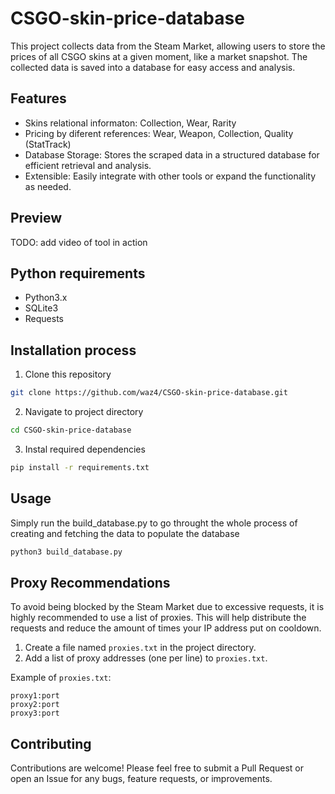 # CSGO-skin-price-database
This project collects data from the Steam Market, allowing users to store the prices of all CSGO skins at a given moment, like a market snapshot. The collected data is saved into a database for easy access and analysis.

## Features
- Skins relational informaton: Collection, Wear, Rarity
- Pricing by diferent references: Wear, Weapon, Collection, Quality (StatTrack)
- Database Storage: Stores the scraped data in a structured database for efficient retrieval and analysis.
- Extensible: Easily integrate with other tools or expand the functionality as needed.

## Preview

TODO: add video of tool in action

## Python requirements
 - Python3.x
 - SQLite3
 - Requests

## Installation process

1. Clone this repository
```bash
git clone https://github.com/waz4/CSGO-skin-price-database.git
```
2. Navigate to project directory
```bash
cd CSGO-skin-price-database
```
3. Instal required dependencies
```bash
pip install -r requirements.txt
```

## Usage
Simply run the build_database.py to go throught the whole process of creating and fetching the data to populate the database
```bash
python3 build_database.py
```

## Proxy Recommendations
To avoid being blocked by the Steam Market due to excessive requests, it is highly recommended to use a list of proxies. This will help distribute the requests and reduce the amount of times your IP address put on cooldown.

1. Create a file named `proxies.txt` in the project directory.
2. Add a list of proxy addresses (one per line) to `proxies.txt`.

Example of `proxies.txt`:
```text
proxy1:port
proxy2:port
proxy3:port
```

## Contributing
Contributions are welcome! Please feel free to submit a Pull Request or open an Issue for any bugs, feature requests, or improvements.
